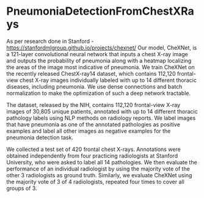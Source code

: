 # PneumoniaDetectionFromChestXRays

As per research done in Stanford - https://stanfordmlgroup.github.io/projects/chexnet/
Our model, CheXNet, is a 121-layer convolutional neural network that inputs a chest X-ray image and outputs the probability of pneumonia along with a heatmap localizing the areas of the image most indicative of pneumonia.
We train CheXNet on the recently released ChestX-ray14 dataset, which contains 112,120 frontal-view chest X-ray images individually labeled with up to 14 different thoracic diseases, including pneumonia. We use dense connections and batch normalization to make the optimization of such a deep network tractable.

The dataset, released by the NIH, contains 112,120 frontal-view X-ray images of 30,805 unique patients, annotated with up to 14 different thoracic pathology labels using NLP methods on radiology reports. We label images that have pneumonia as one of the annotated pathologies as positive examples and label all other images as negative examples for the pneumonia detection task.

We collected a test set of 420 frontal chest X-rays. Annotations were obtained independently from four practicing radiologists at Stanford University, who were asked to label all 14 pathologies. We then evaluate the performance of an individual radiologist by using the majority vote of the other 3 radiologists as ground truth. Similarly, we evaluate CheXNet using the majority vote of 3 of 4 radiologists, repeated four times to cover all groups of 3.


